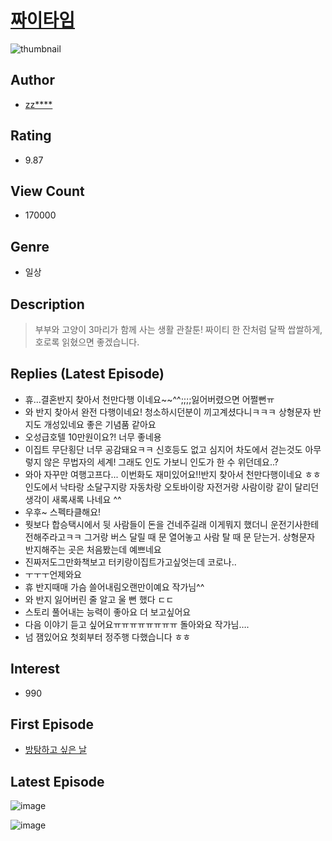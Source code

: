 # [짜이타임](https://comic.naver.com/bestChallenge/list?titleId=748529)
![thumbnail](https://image-comic.pstatic.net/user_contents_data/challenge_comic/2020/09/07/334671/thumbnail_202x1646c8eb237_a0e4_4ee3_9f87_852730ae3949_00001124.JPEG)

## Author
- [zz****](https://comic.naver.com/artistTitle?id=334671)

## Rating
- 9.87

## View Count
- 170000

## Genre
- 일상

## Description
> 부부와 고양이 3마리가 함께 사는 생활 관찰툰! 짜이티 한 잔처럼 달짝 쌉쌀하게, 호로록 읽혔으면 좋겠습니다.

## Replies (Latest Episode)
- 휴...결혼반지 찾아서 천만다행 이네요~~^^;;;;잃어버렸으면 어쩔뻔ㅠ
- 와 반지 찾아서 완전 다행이네요! 청소하시던분이 끼고계셨다니ㅋㅋㅋ 상형문자 반지도 개성있네요 좋은 기념품 같아요
- 오성급호텔 10만원이요?! 너무 좋네용
- 이집트 무단횡단 너무 공감돼요ㅋㅋ 신호등도 없고 심지어 차도에서 걷는것도 아무렇지 않은 무법자의 세계! 그래도 인도 가보니 인도가 한 수 위던데요..?
- 와아 자꾸만 여행고프다... 이번화도 재미있어요!!반지 찾아서 천만다행이네요 ㅎㅎ 인도에서 낙타랑 소달구지랑 자동차랑 오토바이랑 자전거랑 사람이랑 같이 달리던 생각이 새록새록 나네요 ^^
- 우후~ 스펙타클해요!
- 뭣보다 합승택시에서 뒷 사람들이 돈을 건네주길래 이게뭐지 했더니 운전기사한테 전해주라고ㅋㅋ 그거랑 버스 달릴 때 문 열어놓고 사람 탈 때 문 닫는거. 상형문자 반지해주는 곳은 처음봤는데 예쁘네요
- 진짜저도그만화책보고 터키랑이집트가고싶엇는데 코로나..
- ㅜㅜㅜ언제와요
- 휴 반지때매 가슴 쓸어내림오랜만이예요 작가님^^
- 와 반지 잃어버린 줄 알고 울 뻔 했다 ㄷㄷ
- 스토리 풀어내는 능력이 좋아요 더 보고싶어요
- 다음 이야기 듣고 싶어요ㅠㅠㅠㅠㅠㅠㅠㅠ 돌아와요 작가님….
- 넘 잼있어요 첫회부터 정주행 다했습니다 ㅎㅎ

## Interest
- 990

## First Episode
- [방탕하고 싶은 날](https://comic.naver.com/bestChallenge/detail?titleId=748529&no=1)

## Latest Episode
![image](https://image-comic.pstatic.net/user_contents_data/challenge_comic/2021/04/04/334671/upload_3616727159193285940.jpeg)

![image](https://image-comic.pstatic.net/user_contents_data/challenge_comic/2021/04/04/334671/upload_3978479897024816696.jpeg)
